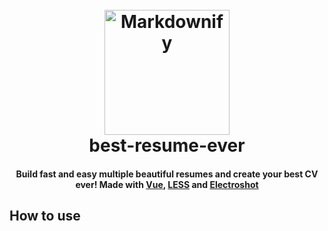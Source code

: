 <h1 align="center">
  <br>
  <a href="https://github.com/salomonelli/best-resume-ever">
  <img src="https://github.com/salomonelli/best-resume-ever/blob/master/src/assets/logo.png" alt="Markdownify" width="200"></a>
  <br>
  best-resume-ever
  <br>
</h1>

<h4 align="center">
  Build fast and easy multiple beautiful resumes and create your best CV ever! Made with
  <a href="" target="_blank">Vue</a>,  
  <a href="" target="_blank">LESS</a> and
  <a href="" target="_blank">Electroshot</a>
</h4>


## How to use
